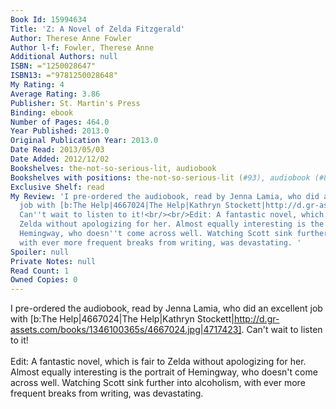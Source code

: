 ```yaml
---
Book Id: 15994634
Title: 'Z: A Novel of Zelda Fitzgerald'
Author: Therese Anne Fowler
Author l-f: Fowler, Therese Anne
Additional Authors: null
ISBN: ="1250028647"
ISBN13: ="9781250028648"
My Rating: 4
Average Rating: 3.86
Publisher: St. Martin's Press
Binding: ebook
Number of Pages: 464.0
Year Published: 2013.0
Original Publication Year: 2013.0
Date Read: 2013/05/03
Date Added: 2012/12/02
Bookshelves: the-not-so-serious-lit, audiobook
Bookshelves with positions: the-not-so-serious-lit (#93), audiobook (#8)
Exclusive Shelf: read
My Review: 'I pre-ordered the audiobook, read by Jenna Lamia, who did an excellent
  job with [b:The Help|4667024|The Help|Kathryn Stockett|http://d.gr-assets.com/books/1346100365s/4667024.jpg|4717423].
  Can''t wait to listen to it!<br/><br/>Edit: A fantastic novel, which is fair to
  Zelda without apologizing for her. Almost equally interesting is the portrait of
  Hemingway, who doesn''t come across well. Watching Scott sink further into alcoholism,
  with ever more frequent breaks from writing, was devastating. '
Spoiler: null
Private Notes: null
Read Count: 1
Owned Copies: 0
---
```


I pre-ordered the audiobook, read by Jenna Lamia, who did an excellent job with [b:The Help|4667024|The Help|Kathryn Stockett|http://d.gr-assets.com/books/1346100365s/4667024.jpg|4717423]. Can't wait to listen to it!<br/><br/>Edit: A fantastic novel, which is fair to Zelda without apologizing for her. Almost equally interesting is the portrait of Hemingway, who doesn't come across well. Watching Scott sink further into alcoholism, with ever more frequent breaks from writing, was devastating. 